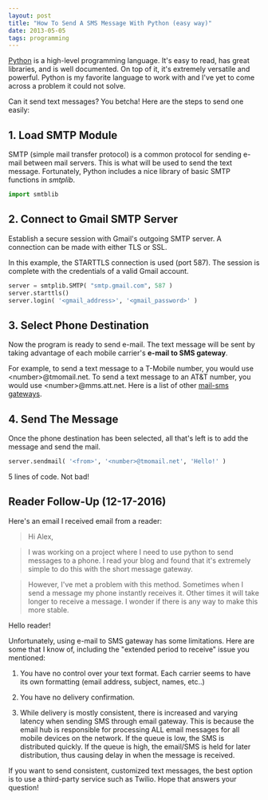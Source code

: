 ```yaml
---
layout: post
title: "How To Send A SMS Message With Python (easy way)"
date: 2013-05-05
tags: programming
---
```


[Python][2] is a high-level programming language. It's easy to read, has great libraries, and is well documented. On top of it, it's extremely versatile and powerful. Python is my favorite language to work with and I've yet to come across a problem it could not solve.

Can it send text messages? You betcha! Here are the steps to send one easily:

## 1. Load SMTP Module ##
SMTP (simple mail transfer protocol) is a common protocol for sending e-mail between mail servers. This is what will be used to send the text message. Fortunately, Python includes a nice library of basic SMTP functions in *smtplib*.

``` python
import smtblib
```

## 2. Connect to Gmail SMTP Server ##
Establish a secure session with Gmail's outgoing SMTP server. A connection can be made with either TLS or SSL.

In this example, the STARTTLS connection is used (port 587). The session is complete with the credentials of a valid Gmail account.

``` python
server = smtplib.SMTP( "smtp.gmail.com", 587 )
server.starttls()
server.login( '<gmail_address>', '<gmail_password>' )
```

## 3. Select Phone Destination ##
Now the program is ready to send e-mail. The text message will be sent by taking advantage of each mobile carrier's **e-mail to SMS gateway**.

For example, to send a text message to a T-Mobile number, you would use &lt;number&gt;@tmomail.net. To send a text message to an AT&T number, you would use &lt;number&gt;@mms.att.net. Here is a list of other [mail-sms gateways][1].

## 4. Send The Message ##
Once the phone destination has been selected, all that's left is to add the message and send the mail.

``` python
server.sendmail( '<from>', '<number>@tmomail.net', 'Hello!' )
```

5 lines of code. Not bad!

## Reader Follow-Up (12-17-2016) ##

Here's an email I received email from a reader:

> Hi Alex,

> I was working on a project where I need to use python to send messages to a phone. I read your blog and found that it's extremely simple to do this with the short message gateway.

> However, I've met a problem with this method. Sometimes when I send a message my phone instantly receives it. Other times it will take longer to receive a message. I wonder if there is any way to make this more stable.

Hello reader!

Unfortunately, using e-mail to SMS gateway has some limitations. Here are some that I know of, including the "extended period to receive" issue you mentioned:

1. You have no control over your text format. Each carrier seems to have its own formatting (email address, subject, names, etc..)

2. You have no delivery confirmation.

3. While delivery is mostly consistent, there is increased and varying latency when sending SMS through email gateway. This is because the email hub is responsible for processing ALL email messages for all mobile devices on the network. If the queue is low, the SMS is distributed quickly. If the queue is high, the email/SMS is held for later distribution, thus causing delay in when the message is received.

If you want to send consistent, customized text messages, the best option is to use a third-party service such as Twilio. Hope that answers your question!

[1]: https://en.wikipedia.org/wiki/List_of_SMS_gateways
[2]: http://www.python.org/
